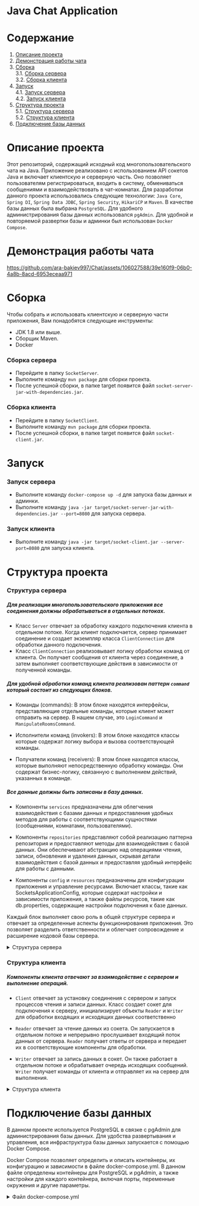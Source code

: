 # Java Chat Application

# Содержание
1. [Описание проекта](#описание-проекта) 
2. [Демонстрация работы чата](#демонстрация-работы-чата)
3. [Сборка](#сборка) \
    3.1. [Сборка сервера](#сборка-сервера) \
    3.2. [Сборка клиента](#сборка-клиента) 
4. [Запуск](#запуск) \
    4.1. [Запуск сервера](#запуск-сервера) \
    4.2. [Запуск клиента](#запуск-клиента) 
5. [Структура проекта](#структура-проекта) \
    5.1. [Структура сервера](#структура-сервера) \
    5.2. [Структура клиента](#структура-клиента) 
6. [Подключение базы данных](#подключение-базы-данных)  


# Описание проекта
Этот репозиторий, содержащий исходный код многопользовательского чата на Java. Приложение реализовано с использованием API сокетов Java и включает клиентскую и серверную часть. Оно позволяет пользователям регистрироваться, входить в систему, обмениваться сообщениями и взаимодействовать в чат-комнатах. 
Для разработки данного проекта использовались следующие технологии: `Java Core`, `Spring DI`, `Spring Data JDBC`, `Spring Security`, `HikariCP` и `Maven`.
В качестве базы данных была выбрана `PostgreSQL`. Для удобного администрирования базы данных использовался `pgAdmin`. Для удобной и повторяемой развертки базы и админки был использован `Docker Compose`.

# Демонстрация работы чата
https://github.com/ara-bakiev997/Chat/assets/106027588/39e160f9-06b0-4a8b-8acd-6953eceaa971

# Сборка
Чтобы собрать и использовать клиентскую и серверную части приложения, Вам понадобятся следующие инструменты:

- JDK 1.8 или выше.
- Сборщик Maven.
- Docker

### Сборка сервера
- Перейдите в папку `SocketServer`.
- Выполните команду `mvn package` для сборки проекта.
- После успешной сборки, в папке target появится файл `socket-server-jar-with-dependencies.jar`.

### Сборка клиента
- Перейдите в папку `SocketClient`.
- Выполните команду `mvn package` для сборки проекта.
- После успешной сборки, в папке target появится файл `socket-client.jar`.

# Запуск
### Запуск сервера
- Выполните команду `docker-compose up -d` для запуска базы данных и админки.
- Выполните команду `java -jar target/socket-server-jar-with-dependencies.jar --port=8080` для запуска сервера.

### Запуск клиента
- Выполните команду `java -jar target/socket-client.jar --server-port=8080` для запуска клиента.

# Структура проекта
### Структура сервера

##### Для реализации многопользовательского приложения все соединения должны обрабатываться в отдельных потоках. 
- Класс `Server` отвечает за обработку каждого подключения клиента в отдельном потоке. Когда клиент подключается, сервер принимает соединение и создает экземпляр класса `ClientConnection` для обработки данного подключения.
- Класс `ClientConnection` реализовывает логику обработки команд от клиента. Он получает сообщения от клиента через соединение, а затем выполняет соответствующие действия в зависимости от полученной команды.

##### Для удобной обработки команд клиента реализован паттерн `command` который состоит из следующих блоков.
- Команды (commands): В этом блоке находятся интерфейсы, представляющие отдельные команды, которые клиент может отправить на сервер. В нашем случае, это `LoginCommand` и `ManipulateRoomsCommand`.

- Исполнители команд (invokers): В этом блоке находятся классы которые cодержат логику выбора и вызова соответствующей команды.

- Получатели команд (receivers): В этом блоке находятся классы, которые выполняют непосредственную обработку команды. Они содержат бизнес-логику, связанную с выполнением действий, указанных в команде.

##### Все данные должны быть записаны в базу данных.
- Компоненты `services` предназначены для облегчения взаимодействия с базами данных и предоставления удобных методов для работы с соответствующими сущностями (сообщениями, комнатами, пользователями).

- Компоненты `repositories` представляют собой реализацию паттерна репозитория и предоставляют методы для взаимодействия с базой данных. Они обеспечивают абстракцию над операциями чтения, записи, обновления и удаления данных, скрывая детали взаимодействия с базой данных и предоставляя удобный интерфейс для работы с данными. 

- Компоненты `config` и `resources` предназначены для конфигурации приложения и управление ресурсами. Включает классы, такие как SocketsApplicationConfig, которые содержат настройки и зависимости приложения, а также файлы ресурсов, такие как db.properties, содержащие настройки подключения к базе данных.

Каждый блок выполняет свою роль в общей структуре сервера и отвечает за определенные аспекты функционирования приложения. Это позволяет разделить ответственности и облегчает сопровождение и расширение кодовой базы сервера.

<details>
<summary>Структура сервера</summary>

```yaml
├── docker-compose.yml
├── pom.xml
└── src
    └── main
        ├── java
        │   └── edu
        │       └── school21
        │           └── sockets
        │               ├── app
        │               │   └── Main.java
        │               ├── config
        │               │   └── SocketsApplicationConfig.java
        │               ├── exceptions
        │               │   ├── CommandNotFoundExceptions.java
        │               │   └── RoomsNotFoundExceptions.java
        │               ├── models
        │               │   ├── ChatRoom.java
        │               │   ├── Message.java
        │               │   └── User.java
        │               ├── repositories
        │               │   ├── CrudRepository.java
        │               │   ├── messagesrepository
        │               │   │   ├── MessagesRepository.java
        │               │   │   └── MessagesRepositoryJdbcTemplateImpl.java
        │               │   ├── roomsrepository
        │               │   │   ├── RoomsRepository.java
        │               │   │   └── RoomsRepositoryJdbcTemplateImpl.java
        │               │   ├── usersrepository
        │               │   │   ├── UsersRepository.java
        │               │   │   └── UsersRepositoryJdbcTemplateImpl.java
        │               │   └── utils
        │               │       └── TableInitializer.java
        │               ├── server
        │               │   ├── ClientConnection.java
        │               │   ├── Server.java
        │               │   ├── commands
        │               │   │   ├── LoginСommand.java
        │               │   │   └── ManipulateRoomsCommand.java
        │               │   ├── invokers
        │               │   │   ├── LoginCommandSwitch.java
        │               │   │   └── ManipulateRoomsCommandSwitch.java
        │               │   └── receivers
        │               │       ├── LoginReceiver.java
        │               │       └── ManipulateRoomsReceiver.java
        │               └── services
        │                   ├── messageservice
        │                   │   ├── MessagesService.java
        │                   │   └── MessagesServiceImpl.java
        │                   ├── roomservice
        │                   │   ├── RoomsService.java
        │                   │   └── RoomsServiceImpl.java
        │                   └── userservice
        │                       ├── UsersService.java
        │                       └── UsersServiceImpl.java
        └── resources
            ├── data.sql
            ├── db.properties
            └── schema.sql

```
</details>

### Структура клиента

##### Компоненты клиента отвечают за взаимодействие с сервером и выполнение операций.
- `Client` отвечает за установку соединения с сервером и запуск процессов чтения и записи данных. Класс создает сокет для подключения к серверу, инициализирует объекты `Reader` и `Writer` для обработки входящих и исходящих данных соответственно
- `Reader` отвечает за чтение данных из сокета. Он запускается в отдельном потоке и непрерывно прослушивает входящий поток данных от сервера. `Reader` получает ответы от сервера и передает их в соответствующие компоненты для обработки.

- `Writer` отвечает за запись данных в сокет. Он также работает в отдельном потоке и обрабатывает очередь исходящих сообщений. `Writer` получает команды от клиента и отправляет их на сервер для выполнения.

<details>
<summary>Структура клиента</summary>

```yaml
├── pom.xml
└── src
    └── main
        └── java
            └── edu
                └── school21
                    └── sockets
                        ├── app
                        │   └── Main.java
                        └── client
                            ├── Client.java
                            ├── Reader.java
                            └── Writer.java 
```
</details>

# Подключение базы данных

В данном проекте используется PostgreSQL в связке с pgAdmin для администрирования базы данных. Для удобства развертывания и управления, вся инфраструктура базы данных запускается с помощью Docker Compose.

Docker Compose позволяет определить и описать контейнеры, их конфигурацию и зависимости в файле docker-compose.yml. В данном файле определены контейнеры для PostgreSQL и pgAdmin, а также настройки для каждого контейнера, включая порты, переменные окружения и другие параметры.

<details>
<summary>Файл docker-compose.yml</summary>

```yaml
version: '3.1'

services:

   db:
      image: postgres
      environment:
         POSTGRES_PASSWORD: admin
         POSTGRES_DB: database
      ports:
      - 5432:5432

   adminer:
      image: dpage/pgadmin4
      environment:
         PGADMIN_DEFAULT_EMAIL: user@domain.com
         PGADMIN_DEFAULT_PASSWORD: admin
      ports:
      - 80:80
```

</details>
